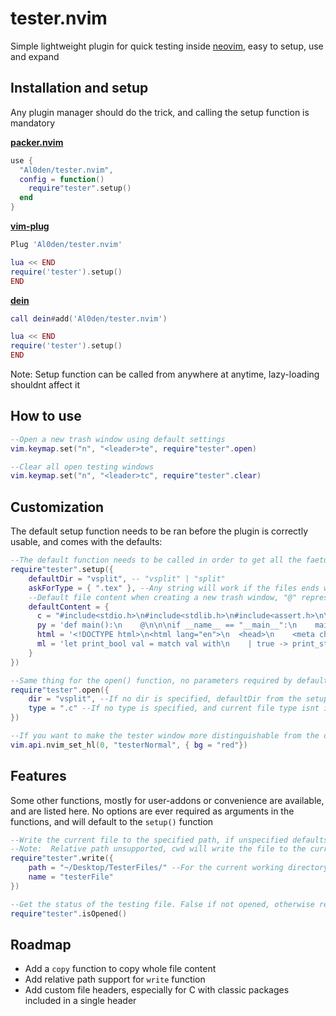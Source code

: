 # tester.nvim

Simple lightweight plugin for quick testing inside [neovim](https://neovim.io), easy to setup, use and expand

## Installation and setup

Any plugin manager should do the trick, and calling the setup function is mandatory

[**packer.nvim**](https://github.com/wbthomason/packer.nvim)
```lua
use { 
  "Al0den/tester.nvim",
  config = function()
    require"tester".setup()
  end
}
```

[**vim-plug**](https://github.com/junegunn/vim-plug)
```lua
Plug 'Al0den/tester.nvim'

lua << END
require('tester').setup()
END
```

[**dein**](https://github.com/Shougo/dein.vim)
```lua
call dein#add('Al0den/tester.nvim')

lua << END
require('tester').setup()
END
```

Note: Setup function can be called from anywhere at anytime, lazy-loading shouldnt affect it

## How to use

```lua
--Open a new trash window using default settings
vim.keymap.set("n", "<leader>te", require"tester".open)

--Clear all open testing windows
vim.keymap.set("n", "<leader>tc", require"tester".clear)
```

## Customization

The default setup function needs to be ran before the plugin is correctly usable, and comes with the defaults:
```lua
--The default function needs to be called in order to get all the faetures, and the default setup is as such:
require"tester".setup({
    defaultDir = "vsplit", -- "vsplit" | "split"
    askForType = { ".tex" }, --Any string will work if the files ends with this particular string
    --Default file content when creating a new trash window, "@" represents cursor position, and isn't required
    defaultContent = {
      c = "#include<stdio.h>\n#include<stdlib.h>\n#include<assert.h>\n\nint main() {\n    @\n}",
      py = 'def main():\n    @\n\n\nif __name__ == "__main__":\n    main()\n'
      html = '<!DOCTYPE html>\n<html lang="en">\n  <head>\n    <meta charset="UTF-8">\n    <meta name="viewport" content="width=device-width, initial-scale=1.0">\n    <meta http-equiv="X-UA-Compatible" content="ie=edge">\n    <title>Testing</title>\n    <link rel="stylesheet" href="style.css">\n  </head>\n  <body>\n     @\n  </body>\n</html>',
      ml = 'let print_bool val = match val with\n    | true -> print_string"true"\n    | false -> print_string"false"\n@\n'
    }
})

--Same thing for the open() function, no parameters required by default
require"tester".open({
    dir = "vsplit", --If no dir is specified, defaultDir from the setup() function will be used
    type = ".c" --If no type is specified, and current file type isnt in askForType from the setup function, the current type will be used
})

--If you want to make the tester window more distinguishable from the others, you can use your own highlight group
vim.api.nvim_set_hl(0, "testerNormal", { bg = "red"})
```

## Features

Some other functions, mostly for user-addons or convenience are available, and are listed here.
No options are ever required as arguments in the functions, and will default to the `setup()` function

```lua
--Write the current file to the specified path, if unspecified defaults to the current working directory.
--Note:  Relative path unsupported, cwd will write the file to the current working directory of the main file
require"tester".write({ 
    path = "~/Desktop/TesterFiles/" --For the current working directory, use 'cwd'
    name = "testerFile"
})

--Get the status of the testing file. False if not opened, otherwise returns the window ID of the file
require"tester".isOpened()
```

## Roadmap

- Add a `copy` function to copy whole file content
- Add relative path support for `write` function
- Add custom file headers, especially for C with classic packages included in a single header




